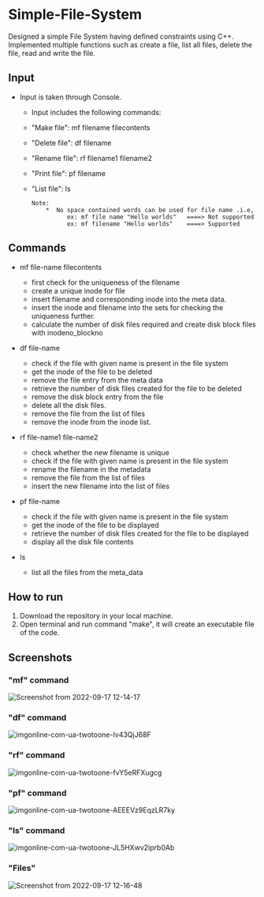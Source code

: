 # Simple-File-System

Designed a simple File System having defined constraints using C++.  
Implemented multiple functions such as create a file, list all files, delete the file, read and write the file.

## Input

* Input is taken through Console.

  * Input includes the following commands: 
  - "Make file": mf filename filecontents
  - "Delete file": df filename
  - "Rename file": rf filename1 filename2
  - "Print file": pf filename 
  - "List file": ls


        Note: 
            *  No space contained words can be used for file name .i.e, 
                  ex: mf file name "Hello worlds"   ====> Not supported
                  ex: mf filename "Hello worlds"    ====> Supported
                  
## Commands

* mf file-name filecontents
	* first check for the uniqueness of the filename
	* create a unique inode for file
	* insert filename and corresponding inode into the meta data.
	* insert the inode and filename into the sets for checking the uniqueness further.
	* calculate the number of disk files required and create disk block files with inodeno_blockno

* df file-name
	* check if the file with given name is present in the file system
	* get the inode of the file to be deleted
	* remove the file entry from the meta data
	* retrieve the number of disk files created for the file to be deleted
	* remove the disk block entry from the file
	* delete all the disk files.
	* remove the file from the list of files
	* remove the inode from the inode list.

* rf file-name1 file-name2
	* check whether the new filename is unique
	* check if the file with given name is present in the file system
	* rename the filename in the metadata
	* remove the file from the list of files
	* insert the new filename into the list of files

* pf file-name 
	* check if the file with given name is present in the file system
	* get the inode of the file to be displayed
	* retrieve the number of disk files created for the file to be displayed
	* display all the disk file contents


* ls
	* list all the files from the meta_data

## How to run

1. Download the repository in your local machine.
2. Open terminal and run command "make", it will create an executable file of the code.

## Screenshots

### "mf" command
![Screenshot from 2022-09-17 12-14-17](https://user-images.githubusercontent.com/29372200/190845137-15ea792a-e380-4d09-b878-54b4290c1530.png)

### "df" command
![imgonline-com-ua-twotoone-Iv43QjJ68F](https://user-images.githubusercontent.com/29372200/190845446-97c787f0-dc5f-40d9-bcec-756a1cde92f8.png)

### "rf" command
![imgonline-com-ua-twotoone-fvY5eRFXugcg](https://user-images.githubusercontent.com/29372200/190845542-c48c2168-3af7-42b8-b1c5-e98b6bed41ea.png)

### "pf" command
![imgonline-com-ua-twotoone-AEEEVz9EqzLR7ky](https://user-images.githubusercontent.com/29372200/190845587-1b8a87c8-eb5b-426b-bc1e-e91bad100477.png)

### "ls" command
![imgonline-com-ua-twotoone-JL5HXwv2iprb0Ab](https://user-images.githubusercontent.com/29372200/190845644-95815ae7-c3f0-42bd-9101-5a16d2eb9651.png)

### "Files"
![Screenshot from 2022-09-17 12-16-48](https://user-images.githubusercontent.com/29372200/190845695-8c719185-3625-4d95-b581-fc839d5fe20b.png)
